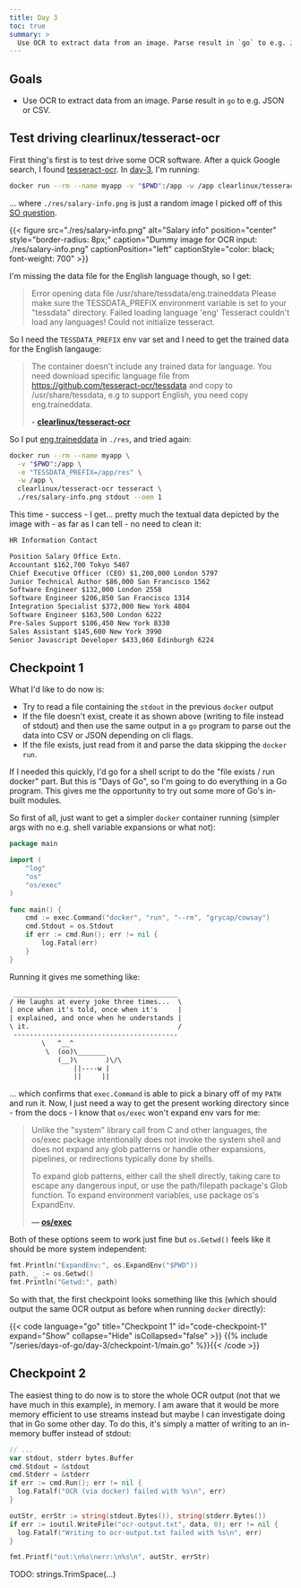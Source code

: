 ```yaml
---
title: Day 3
toc: true
summary: >
  Use OCR to extract data from an image. Parse result in `go` to e.g. JSON or CSV.
---
```


## Goals

- Use OCR to extract data from an image. Parse result in `go` to e.g. JSON or CSV.

## Test driving clearlinux/tesseract-ocr

First thing's first is to test drive some OCR software. After a quick Google search, I found [tesseract-ocr](https://hub.docker.com/r/clearlinux/tesseract-ocr). In [day-3](https://github.com/justin-calleja/days-of-go/tree/main/content/series/days-of-go/day-3/checkpoint-1), I'm running:

```sh
docker run --rm --name myapp -v "$PWD":/app -w /app clearlinux/tesseract-ocr tesseract ./res/salary-info.png stdout --oem 1
```

… where `./res/salary-info.png` is just a random image I picked off of this [SO question](https://stackoverflow.com/questions/40182253/complex-headers-in-angular2-data-table).

{{< figure src="./res/salary-info.png" alt="Salary info" position="center" style="border-radius: 8px;" caption="Dummy image for OCR input: ./res/salary-info.png" captionPosition="left" captionStyle="color: black; font-weight: 700" >}}

I'm missing the data file for the English language though, so I get:

> Error opening data file /usr/share/tessdata/eng.traineddata
> Please make sure the TESSDATA_PREFIX environment variable is set to your "tessdata" directory.
> Failed loading language 'eng'
> Tesseract couldn't load any languages!
> Could not initialize tesseract.

So I need the `TESSDATA_PREFIX` env var set and I need to get the trained data for the English langauge:

> The container doesn't include any trained data for language. You need download specific language file from https://github.com/tesseract-ocr/tessdata and copy to /usr/share/tessdata, e.g to support English, you need copy eng.traineddata.
>
> **- [clearlinux/tesseract-ocr](https://hub.docker.com/r/clearlinux/tesseract-ocr)**

So I put [eng.traineddata](https://github.com/tesseract-ocr/tessdata/blob/main/eng.traineddata) in `./res`, and tried again:

```sh
docker run --rm --name myapp \
  -v "$PWD":/app \
  -e "TESSDATA_PREFIX=/app/res" \
  -w /app \
  clearlinux/tesseract-ocr tesseract \
  ./res/salary-info.png stdout --oem 1
```

This time - success - I get… pretty much the textual data depicted by the image with - as far as I can tell - no need to clean it:

```txt
HR Information Contact

Position Salary Office Extn.
Accountant $162,700 Tokyo 5407
Chief Executive Officer (CEO) $1,200,000 London 5797
Junior Technical Author $86,000 San Francisco 1562
Software Engineer $132,000 London 2558
Software Engineer $206,850 San Francisco 1314
Integration Specialist $372,000 New York 4804
Software Engineer $163,500 London 6222
Pre-Sales Support $106,450 New York 8330
Sales Assistant $145,600 New York 3990
Senior Javascript Developer $433,060 Edinburgh 6224
```

## Checkpoint 1

What I'd like to do now is:

- Try to read a file containing the `stdout` in the previous `docker` output
- If the file doesn't exist, create it as shown above (writing to file instead of stdout) and then use the same output in a `go` program to parse out the data into CSV or JSON depending on cli flags.
- If the file exists, just read from it and parse the data skipping the `docker run`.

If I needed this quickly, I'd go for a shell script to do the "file exists / run docker" part. But this is "Days of Go", so I'm going to do everything in a Go program. This gives me the opportunity to try out some more of Go's in-built modules.

So first of all, just want to get a simpler `docker` container running (simpler args with no e.g. shell variable expansions or what not):

```go
package main

import (
	"log"
	"os"
	"os/exec"
)

func main() {
	cmd := exec.Command("docker", "run", "--rm", "grycap/cowsay")
	cmd.Stdout = os.Stdout
	if err := cmd.Run(); err != nil {
		log.Fatal(err)
	}
}
```

Running it gives me something like:

```txt
 _________________________________________
/ He laughs at every joke three times...  \
| once when it's told, once when it's     |
| explained, and once when he understands |
\ it.                                     /
 -----------------------------------------
        \   ^__^
         \  (oo)\_______
            (__)\       )\/\
                ||----w |
                ||     ||
```

… which confirms that `exec.Command` is able to pick a binary off of my `PATH` and run it. Now, I just need a way to get the present working directory since - from the docs - I know that `os/exec` won't expand env vars for me:

> Unlike the "system" library call from C and other languages, the os/exec package intentionally does not invoke the system shell and does not expand any glob patterns or handle other expansions, pipelines, or redirections typically done by shells.
>
> To expand glob patterns, either call the shell directly, taking care to escape any dangerous input, or use the path/filepath package's Glob function. To expand environment variables, use package os's ExpandEnv.
>
> **— [os/exec](https://pkg.go.dev/os/exec)**

Both of these options seem to work just fine but `os.Getwd()` feels like it should be more system independent:

```go
fmt.Println("ExpandEnv:", os.ExpandEnv("$PWD"))
path, _ := os.Getwd()
fmt.Println("Getwd:", path)
```

So with that, the first checkpoint looks something like this (which should output the same OCR output as before when running `docker` directly):

{{< code language="go" title="Checkpoint 1" id="code-checkpoint-1" expand="Show" collapse="Hide" isCollapsed="false" >}}
{{% include "/series/days-of-go/day-3/checkpoint-1/main.go" %}}{{< /code >}}

## Checkpoint 2

The easiest thing to do now is to store the whole OCR output (not that we have much in this example), in memory. I am aware that it would be more memory efficient to use streams instead but maybe I can investigate doing that in Go some other day. To do this, it's simply a matter of writing to an in-memory buffer instead of stdout:

```go
// ...
var stdout, stderr bytes.Buffer
cmd.Stdout = &stdout
cmd.Stderr = &stderr
if err := cmd.Run(); err != nil {
  log.Fatalf("OCR (via docker) failed with %s\n", err)
}

outStr, errStr := string(stdout.Bytes()), string(stderr.Bytes())
if err := ioutil.WriteFile("ocr-output.txt", data, 0); err != nil {
  log.Fatalf("Writing to ocr-output.txt failed with %s\n", err)
}

fmt.Printf("out:\n%s\nerr:\n%s\n", outStr, errStr)
```


TODO:	strings.TrimSpace(...)
